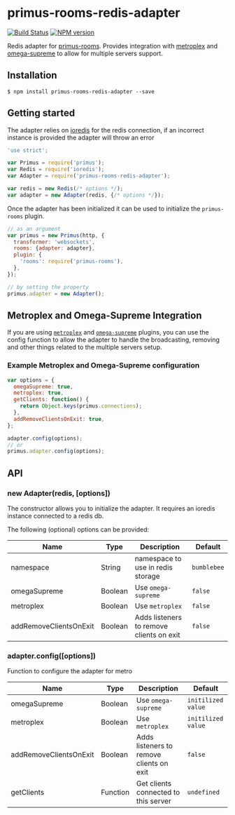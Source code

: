 # primus-rooms-redis-adapter

[![Build Status](https://img.shields.io/travis/fadeenk/primus-rooms-redis-adapter/master.svg)](https://travis-ci.org/fadeenk/primus-rooms-redis-adapter)
[![NPM version](https://img.shields.io/npm/v/primus-rooms-redis-adapter.svg)](https://www.npmjs.com/package/primus-rooms-redis-adapter)

Redis adapter for [primus-rooms](https://github.com/cayasso/primus-rooms). 
Provides integration with [metroplex](https://github.com/primus/metroplex) and [omega-supreme](https://github.com/primus/omega-supreme) to allow for multiple servers support.

## Installation

```
$ npm install primus-rooms-redis-adapter --save
```

## Getting started

The adapter relies on [ioredis](https://github.com/luin/ioredis) for the redis connection, if an incorrect instance is provided the adapter will throw an error

```javascript
'use strict';

var Primus = require('primus');
var Redis = require('ioredis');
var Adapter = require('primus-rooms-redis-adapter');

var redis = new Redis(/* options */);
var adapter = new Adapter(redis, {/* options */});
```

Once the adapter has been initialized it can be used to initialize the `primus-rooms` plugin. 
```javascript
// as an argument 
var primus = new Primus(http, {
  transformer: 'websockets',
  rooms: {adapter: adapter},
  plugin: {
    'rooms': require('primus-rooms'),
  },
});

// by setting the property
primus.adapter = new Adapter();
```

## Metroplex and Omega-Supreme Integration
If you are using [`metroplex`](https://github.com/primus/metroplex) and [`omega-supreme`](https://github.com/primus/omega-supreme)
plugins, you can use the config function to allow the adapter to handle the broadcasting, removing and other things
related to the multiple servers setup.

### Example Metroplex and Omega-Supreme configuration

```javascript
var options = {
  omegaSupreme: true,
  metroplex: true,
  getClients: function() {
    return Object.keys(primus.connections);
  },
  addRemoveClientsOnExit: true,
};

adapter.config(options);
// or 
primus.adapter.config(options);
```

## API

### new Adapter(redis, [options])
The constructor allows you to initialize the adapter. It requires an ioredis instance connected to a redis db.

The following (optional) options can be provided:

Name                   | Type     | Description                               | Default
-----------------------|----------|-------------------------------------------|---------------
namespace              | String   | namespace to use in redis storage         | `bumblebee`
omegaSupreme           | Boolean  | Use `omega-supreme`                       | `false`
metroplex              | Boolean  | Use `metroplex`                           | `false`
addRemoveClientsOnExit | Boolean  | Adds listeners to remove clients on exit  | `false`


### adapter.config([options])
Function to configure the adapter for metro

Name                   | Type     |Description                                | Default
-----------------------|----------|-------------------------------------------|---------------
omegaSupreme           | Boolean  | Use `omega-supreme`                       | `initilized value`
metroplex              | Boolean  | Use `metroplex`                           | `initilized value`
addRemoveClientsOnExit | Boolean  | Adds listeners to remove clients on exit  | `false`
getClients             | Function | Get clients connected to this server      | `undefined`

